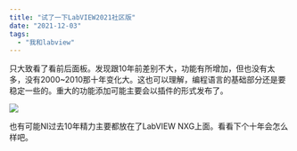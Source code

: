 ```yaml
---
title: "试了一下LabVIEW2021社区版"
date: "2021-12-03"
tags: 
  - "我和labview"
---
```


只大致看了看前后面板。发现跟10年前差别不大，功能有所增加，但也没有太多，没有2000~2010那十年变化大。这也可以理解，编程语言的基础部分还是要稳定一些的。重大的功能添加可能主要会以插件的形式发布了。

![](https://bl3302files.storage.live.com/y4p9qI7Qq808MUYWdS7PBlLqo_VbuJ1V03mqHdzASO2FOPX631_AT2MmAXbBOlJmQSf1DxJ5cJYJ1iPrPBknN9jtglTvpoYVWWT-EhnIJk72F2IkwekT-YApfERnViLzQ5dSrbJNPXAXTqYkf5vFW1IBFRLAbQIUnwO1BU0ncLe62i2Xy-7nrKe4d9hlqsDdokDqOboQdHPVvwX7bDlKfAhewnCe_iro715u3Co7XuPin0/2021-12-05.png?psid=1&width=1542&height=947)

也有可能NI过去10年精力主要都放在了LabVIEW NXG上面。看看下个十年会怎么样吧。
